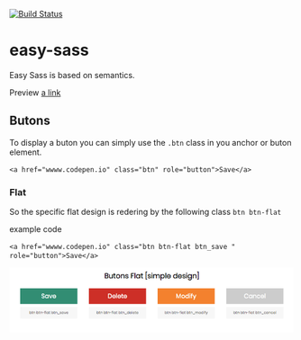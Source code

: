 [![Build Status](https://travis-ci.com/elixian/easy-sass.svg?branch=master)](https://travis-ci.com/elixian/easy-sass)

# easy-sass

Easy Sass is based on semantics.


Preview [a link](https://htmlpreview.github.io/?https://github.com/elixian/easy-sass/blob/master/src/index.html)

## Butons
To display a buton you can simply use the ```.btn``` class in you anchor or buton element. 

```html5
<a href="wwww.codepen.io" class="btn" role="button">Save</a>
```

### Flat

So the specific flat design is redering by the following class ```btn btn-flat```

example code 
```html5
<a href="wwww.codepen.io" class="btn btn-flat btn_save " role="button">Save</a>
```

![image butons flat](https://github.com/elixian/easy-sass/blob/master/_preview/btn-flat.png)
